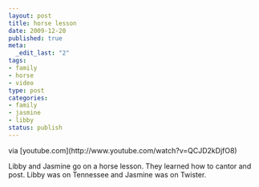 ```yaml
--- 
layout: post
title: horse lesson
date: 2009-12-20
published: true
meta: 
  _edit_last: "2"
tags: 
- family
- horse
- video
type: post
categories: 
- family
- jasmine
- libby
status: publish
---
```

<div class="posterous_bookmarklet_entry">     <div class="posterous_quote_citation">via [youtube.com](http://www.youtube.com/watch?v=QCJD2kDjfO8)</div> 

Libby and Jasmine go on a horse lesson.  They learned how to cantor and post.  Libby was on Tennessee and Jasmine was on Twister.

</div>
